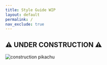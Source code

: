 ```yaml
---
title: Style Guide WIP
layout: default
permalink: /
nav_exclude: true
---
```


## :warning: UNDER CONSTRUCTION :warning:

![construction pikachu]({{site.baseurl}}/assets/images/construction.gif)